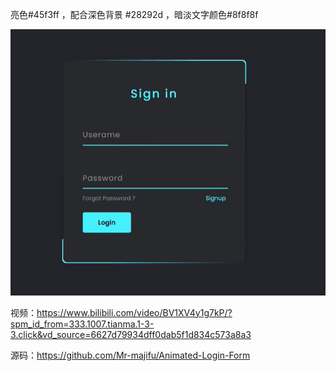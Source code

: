 亮色#45f3ff ，配合深色背景 #28292d ，暗淡文字颜色#8f8f8f 



![image-20221109144337965](image-20221109144337965.png)



视频：https://www.bilibili.com/video/BV1XV4y1g7kP/?spm_id_from=333.1007.tianma.1-3-3.click&vd_source=6627d79934dff0dab5f1d834c573a8a3

源码：https://github.com/Mr-majifu/Animated-Login-Form

